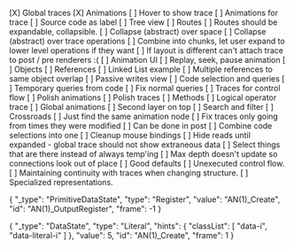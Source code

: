[X] Global traces
[X] Animations
[ ] Hover to show trace
[ ] Animations for trace
[ ] Source code as label
[ ] Tree view
[ ] Routes
[ ] Routes should be expandable, collapsible.
[ ] Collapse (abstract) over space
[ ] Collapse (abstract) over trace operations
[ ] Combine into chunks, let user expand to lower level operations if they want
[ ] If layout is different can't attach trace to post / pre renderers :(
[ ] Animation UI
[ ] Replay, seek, pause animation
[ ] Objects
[ ] References
[ ] Linked List example
[ ] Multiple references to same object overlap
[ ] Passive writes view
[ ] Code selection and queries
[ ] Temporary queries from code
[ ] Fix normal queries
[ ] Traces for control flow
[ ] Polish animations
[ ] Polish traces
[ ] Methods
[ ] Logical operator trace
[ ] Global animations
[ ] Second layer on top
[ ] Search and filter
[ ] Crossroads
[ ] Just find the same animation node
[ ] Fix traces only going from times they were modified
[ ] Can be done in post
[ ] Combine code selections into one
[ ] Cleanup mouse bindings
[ ] Hide reads until expanded - global trace should not show extraneous data
[ ] Select things that are there instead of always temp'ing
[ ] Max depth doesn't update so connections look out of place
[ ] Good defaults
[ ] Unexecuted control flow.
[ ] Maintaining continuity with traces when changing structure.
[ ] Specialized representations.

{
"\_type": "PrimitiveDataState",
"type": "Register",
"value": "AN(1)\_Create",
"id": "AN(1)\_OutputRegister",
"frame": -1
}

{
"\_type": "DataState",
"type": "Literal",
"hints": {
"classList": [
"data-i",
"data-literal-i"
]
},
"value": 5,
"id": "AN(1)\_Create",
"frame": 1
}
